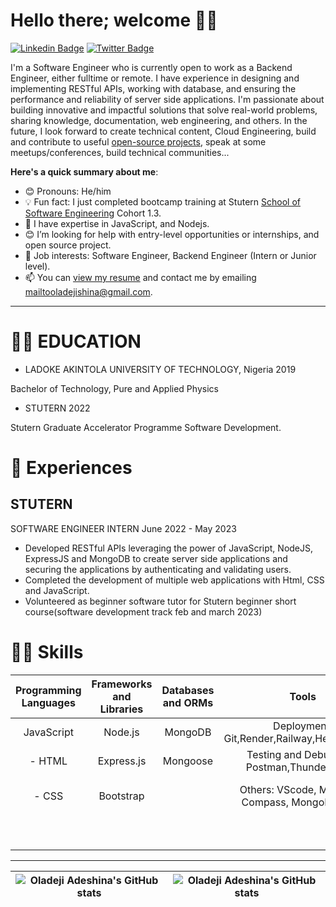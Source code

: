 # Hello there; welcome 👋🏾

[![Linkedin Badge](https://img.shields.io/badge/-oladejiadeshina-blue?style=for-the-badge&logo=Linkedin&logoColor=white&link=https://www.linkedin.com/in/adeshina-oladeji-249a14167/)](https://www.linkedin.com/in/adeshina-oladeji-249a14167/) [![Twitter Badge](https://img.shields.io/badge/-oladejiadeshina-1ca0f1?style=for-the-badge&logo=twitter&logoColor=white&link=https://twitter.com/dev_virtuoso)](https://twitter.com/dev_virtuoso)

I'm a Software Engineer who is currently open to work as a Backend Engineer, either fulltime or remote. I have experience in designing and implementing RESTful APIs, working with database, and ensuring the performance and reliability of server side applications. I'm passionate about building innovative and impactful solutions that solve real-world problems, sharing knowledge, documentation, web engineering, and others. In the future, I look forward to create technical content, Cloud Engineering, build and contribute to useful [open-source projects](https://github.com/adeshina3002), speak at some meetups/conferences, build technical communities...


**Here's a quick summary about me**:

- 😊 Pronouns: He/him
- 💡 Fun fact: I just completed bootcamp training at Stutern [School of Software Engineering](https://stutern.com) Cohort 1.3.
- 🌱 I have expertise in JavaScript, and Nodejs.
- 😊 I’m looking for help with entry-level opportunities or internships, and open source project.
- 💼 Job interests: Software Engineer, Backend Engineer (Intern or Junior level).
- 📫 You can [view my resume](https://drive.google.com/file/d/1H2TXsOb-tBarDXoxiyNvGOmuFI_aZ4sz/view?usp=share_link) and contact me by emailing mailtooladejishina@gmail.com.

---
# 👨‍🎓 EDUCATION
* LADOKE AKINTOLA UNIVERSITY OF TECHNOLOGY, Nigeria 2019
[^1]:

Bachelor of Technology, Pure and Applied Physics

[^1]:

* STUTERN 2022
[^1]:
Stutern Graduate Accelerator Programme Software Development.
[^2]:

# 🏢 Experiences

## STUTERN
SOFTWARE ENGINEER INTERN
June 2022 - May 2023
* Developed RESTful APIs leveraging the power of JavaScript, NodeJS, ExpressJS and MongoDB to create server side applications and securing the applications by authenticating and validating users.
* Completed the development of multiple web applications with Html, CSS and JavaScript.
* Volunteered as beginner software tutor for Stutern beginner short course(software development track feb and march 2023)

##

# 👩‍💻 Skills

| Programming Languages |  Frameworks and Libraries | Databases and ORMs | Tools | Methodologies |
| :---:        | :---: | :---: |    :---:      | :---: |
| JavaScript   | Node.js | MongoDB |Deployment: Git,Render,Railway,Heroku,Vercel    | Agile software development    |
| - HTML    |  Express.js | Mongoose | Testing and Debugging: Postman,Thunder Client    | Test-driven development (TDD)      |
| - CSS    | Bootstrap |   | Others:  VScode, MongoDB Compass, MongoDB Atlas    | Continuous Integration/Continuous Deployment (CI/CD)      |
|   | |  |   | RESTful APIs   |
|     | |  |   | Microservices   |
---

| <img align="center" src="https://github-readme-stats.vercel.app/api?username=adeshina3002&show_icons=true&include_all_commits=true&hide_border=true" alt="Oladeji Adeshina's GitHub stats" /> | <img align="center" src="https://github-readme-stats.vercel.app/api/top-langs/?username=adeshina3002&langs_count=8&layout=compact&hide_border=true" alt="Oladeji Adeshina's GitHub stats" /> |
| ------------- | ------------- |
